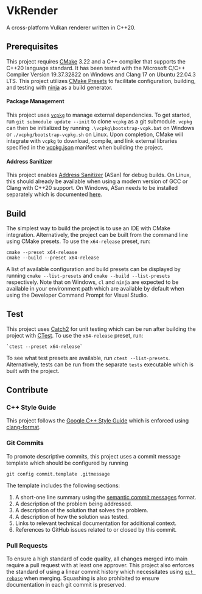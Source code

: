 # VkRender
A cross-platform Vulkan renderer written in C++20.

## Prerequisites 
This project requires [CMake](https://cmake.org/) 3.22 and a C++ compiler that supports the C++20 language standard. It has been tested with the Microsoft C/C++ Compiler Version 19.37.32822 on Windows and Clang 17 on Ubuntu 22.04.3 LTS. This project utilizes [CMake Presets](https://cmake.org/cmake/help/v3.22/manual/cmake-presets.7.html) to facilitate configuration, building, and testing with [ninja](https://ninja-build.org/) as a build generator. 

#### Package Management
This project uses [`vcpkg`](https://vcpkg.io) to manage external dependencies.  To get started, run `git submodule update --init` to clone `vcpkg` as a git submodule. `vcpkg` can then be initialized by running `.\vcpkg\bootstrap-vcpk.bat` on Windows or `./vcpkg/bootstrap-vcpkg.sh` on Linux. Upon completion, CMake will integrate with `vcpkg` to download, compile, and link external libraries specified in the [vcpkg.json](vcpkg.json) manifest when building the project.

#### Address Sanitizer
This project enables [Address Sanitizer](https://clang.llvm.org/docs/AddressSanitizer.html) (ASan) for debug builds. On Linux, this should already be available when using a modern version of GCC or Clang with C++20 support. On Windows, ASan needs to be installed separately which is documented [here](https://learn.microsoft.com/en-us/cpp/sanitizers/asan?view=msvc-170#install-addresssanitizer).

## Build

The simplest way to build the project is to use an IDE with CMake integration. Alternatively, the project can be built from the command line using CMake presets. To use the `x64-release` preset, run:

	cmake --preset x64-release
	cmake --build --preset x64-release 

A list of available configuration and build presets can be displayed by running  `cmake --list-presets` and `cmake --build --list-presets` respectively. Note that on Windows, `cl` and `ninja` are expected to be available in your environment path which are available by default when using the Developer Command Prompt for Visual Studio.

## Test

This project uses [Catch2](https://github.com/catchorg/Catch2) for unit testing which can be run after building the project with [CTest](https://cmake.org/cmake/help/book/mastering-cmake/chapter/Testing%20With%20CMake%20and%20CTest.html). To use the `x64-release` preset, run:

	`ctest --preset x64-release`
	
To see what test presets are available, run `ctest --list-presets`.  Alternatively, tests can be run from the separate `tests` executable which is built with the project. 

## Contribute

### C++ Style Guide 
This project follows the [Google C++ Style Guide](https://google.github.io/styleguide/cppguide.html) which is enforced using [clang-format](https://clang.llvm.org/docs/ClangFormatStyleOptions.html).

### Git Commits
To promote descriptive commits, this project uses a commit message template which should be configured by running 
	
	git config commit.template .gitmessage

 The template includes the following sections:
1. A short-one line summary using the [semantic commit messages](https://gist.github.com/joshbuchea/6f47e86d2510bce28f8e7f42ae84c716) format.
2. A description of the problem being addressed.
3. A description of the solution that solves the problem.
4. A description of how the solution was tested.
5. Links to relevant technical documentation for additional context.
6. References to GitHub issues related to or closed by this commit.

### Pull Requests
To ensure a high standard of code quality, all changes merged into main require a pull request with at least one approver. This project also enforces the standard of using a linear commit history which necessitates using [`git rebase`](https://git-scm.com/docs/git-rebase) when merging. Squashing is also prohibited to ensure documentation in each git commit is preserved.
